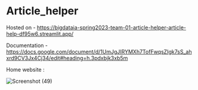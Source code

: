 # Article_helper

Hosted on - https://bigdataia-spring2023-team-01-article-helper-article-help-df95w6.streamlit.app/

Documentation - https://docs.google.com/document/d/1UmJgJIRYMXh7TofFwqsZIgk7sS_ahxrd9CV3Jx4Cj34/edit#heading=h.3pdxbjk3xb5m


Home website : 

![Screenshot (49)](https://user-images.githubusercontent.com/32273709/227668170-08258a13-0c07-444f-bddc-46a552fc0093.png)
